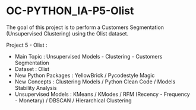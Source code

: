 # OC-PYTHON_IA-P5-Olist

The goal of this project is to perform a Customers Segmentation (Unsupervised Clustering) using the Olist dataset.


Project 5 - Olist :
- Main Topic : Unsupervised Models - Clustering - Customers Segmentation
- Dataset : Olist
- New Python Packages : YellowBrick / Pycodestyle Magic
- New Concepts : Clustering Models / Python Clean Code / Models Stability Analysis
- Unsupervised Models : KMeans / KModes / RFM (Recency - Frequency - Monetary) / DBSCAN / Hierarchical Clustering
